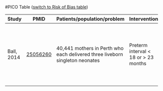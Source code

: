#PICO Table
([switch to Risk of Bias table](risk-of-bias.md))

Study        | PMID                                    |Patients/population/problem|Intervention|Comparison|Outcome|
------------ | --------------------------------------|---------------------------|------------|----------|-------|
| Ball, 2014    |[25056260](https://pubmed.gov/25056260) |40,441 mothers in Perth who each delivered three liveborn singleton neonates | Preterm interval < 18 or > 23 months | Preterm interval of 18-23 months | • Preterm birth (< 37 weeks)<br> • Low birth weight (<2500 g)|

